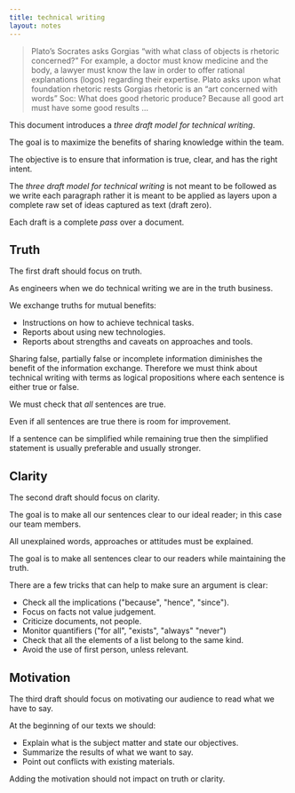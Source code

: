 ```yaml
---
title: technical writing
layout: notes
---
```


> Plato’s Socrates asks Gorgias “with what class of objects is rhetoric concerned?”
> For example, a doctor must know medicine and the body,  a lawyer must know the law in order to offer rational explanations (logos) regarding their expertise. 
> Plato asks upon what foundation rhetoric rests
> Gorgias rhetoric is an “art concerned with words”
> Soc: What does good rhetoric produce?  Because all good art must have some good results ...

This document introduces a *three draft model for technical writing*.

The goal is to maximize the benefits of sharing knowledge within the team.

The objective is to ensure that information is true, clear, and has the right intent.

The *three draft model for technical writing* is not meant to be followed as we write each paragraph rather it is meant to be applied as layers upon a complete raw set of ideas captured as text (draft zero). 

Each draft is a complete *pass* over a document.

## Truth

The first draft should focus on truth.

As engineers when we do technical writing we are in the truth business.

We exchange truths for mutual benefits:

- Instructions on how to achieve technical tasks.
- Reports about using new technologies.
- Reports about strengths and caveats on approaches and tools.

Sharing false, partially false or incomplete information diminishes the benefit of the information exchange. Therefore we must think about technical writing with terms as logical propositions where each sentence is either true or false.

We must check that *all* sentences are true.

Even if all sentences are true there is room for improvement.

If a sentence can be simplified while remaining true then the simplified statement is usually preferable and usually stronger.

## Clarity

The second draft should focus on clarity.

The goal is to make all our sentences clear to our ideal reader; in this case our team members.

All unexplained words, approaches or attitudes must be explained.

The goal is to make all sentences clear to our readers while maintaining the truth.

There are a few tricks that can help to make sure an argument is clear:

- Check all the implications ("because", "hence", "since").
- Focus on facts not value judgement.
- Criticize documents, not people.
- Monitor quantifiers ("for all", "exists", "always" "never")
- Check that all the elements of a list belong to the same kind.
- Avoid the use of first person, unless relevant.

## Motivation

The third draft should focus on motivating our audience to read what we have to say.

At the beginning of our texts we should:

- Explain what is the subject matter and state our objectives.
- Summarize the results of what we want to say.
- Point out conflicts with existing materials.

Adding the motivation should not impact on truth or clarity.
